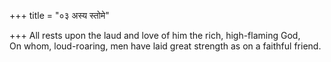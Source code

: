 +++
title = "०३ अस्य स्तोमे"

+++
All rests upon the laud and love of him the rich, high-flaming God,  
     On whom, loud-roaring, men have laid great strength as on a faithful friend.